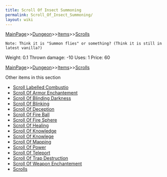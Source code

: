 ```yaml
---
title: Scroll Of Insect Summoning
permalink: Scroll_Of_Insect_Summoning/
layout: wiki
---
```


[MainPage](/keeperrl_wiki/ "wikilink")>>[Dungeon](/keeperrl_wiki/Dungeon "wikilink")>>[Items](/keeperrl_wiki/Items "wikilink")>>[Scrolls](/keeperrl_wiki/Scrolls "wikilink")

	Note: Think it is "Summon flies" or something? (Think it is still in latest vanilla?)

 Weight: 0.1
 Thrown damage: -10
 Uses: 1
 Price: 60

[MainPage](/keeperrl_wiki/ "wikilink")>>[Dungeon](/keeperrl_wiki/Dungeon "wikilink")>>[Items](/keeperrl_wiki/Items "wikilink")>>[Scrolls](/keeperrl_wiki/Scrolls "wikilink")

Other items in this section
-    [Scroll Labelled Combustio](/keeperrl_wiki/Scroll_Labelled_Combustio "wikilink")
-    [Scroll Of Armor Enchantement](/keeperrl_wiki/Scroll_Of_Armor_Enchantement "wikilink")
-    [Scroll Of Blinding Darkness](/keeperrl_wiki/Scroll_Of_Blinding_Darkness "wikilink")
-    [Scroll Of Blinking](/keeperrl_wiki/Scroll_Of_Blinking "wikilink")
-    [Scroll Of Deception](/keeperrl_wiki/Scroll_Of_Deception "wikilink")
-    [Scroll Of Fire Ball](/keeperrl_wiki/Scroll_Of_Fire_Ball "wikilink")
-    [Scroll Of Fire Sphere](/keeperrl_wiki/Scroll_Of_Fire_Sphere "wikilink")
-    [Scroll Of Healing](/keeperrl_wiki/Scroll_Of_Healing "wikilink")
-    [Scroll Of Knowledge](/keeperrl_wiki/Scroll_Of_Knowledge "wikilink")
-    [Scroll Of Knowlege](/keeperrl_wiki/Scroll_Of_Knowlege "wikilink")
-    [Scroll Of Mapping](/keeperrl_wiki/Scroll_Of_Mapping "wikilink")
-    [Scroll Of Power](/keeperrl_wiki/Scroll_Of_Power "wikilink")
-    [Scroll Of Teleport](/keeperrl_wiki/Scroll_Of_Teleport "wikilink")
-    [Scroll Of Trap Destruction](/keeperrl_wiki/Scroll_Of_Trap_Destruction "wikilink")
-    [Scroll Of Weapon Enchantement](/keeperrl_wiki/Scroll_Of_Weapon_Enchantement "wikilink")
-    [Scrolls](/keeperrl_wiki/Scrolls "wikilink")
